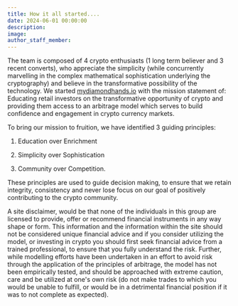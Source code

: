 ```yaml
---
title: How it all started....
date: 2024-06-01 00:00:00
description:
image:
author_staff_member:
---
```

The team is composed of 4 crypto enthusiasts (1 long term believer and 3 recent converts), who appreciate the simplicity (while concurrently marvelling in the complex mathematical sophistication underlying the cryptography) and believe in the transformative possibility of the technology. We started [mydiamondhands.io](http://mydiamondhands.io/) with the mission statement of: Educating retail investors on the transformative opportunity of crypto and providing them access to an arbitrage model which serves to build confidence and engagement in crypto currency markets.

To bring our mission to fruition, we have identified 3 guiding principles:

1) Education over Enrichment

2) Simplicity over Sophistication

3) Community over Competition.

These principles are used to guide decision making, to ensure that we retain integrity, consistency and never lose focus on our goal of positively contributing to the crypto community.

A site disclaimer, would be that none of the individuals in this group are licensed to provide, offer or recommend financial instruments in any way shape or form. This information and the information within the site should not be considered unique financial advice and if you consider utilizing the model, or investing in crypto you should first seek financial advice from a trained professional, to ensure that you fully understand the risk. Further, while modelling efforts have been undertaken in an effort to avoid risk through the application of the principles of arbitrage, the model has not been empirically tested, and should be approached with extreme caution, care and be utilized at one's own risk (do not make trades to which you would be unable to fulfill, or would be in a detrimental financial position if it was to not complete as expected).